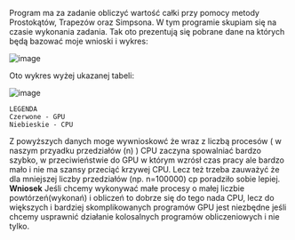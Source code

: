 Program ma za zadanie obliczyć wartość całki przy pomocy metody Prostokątów, Trapezów oraz Simpsona. W tym programie skupiam się na czasie wykonania zadania.
Tak oto prezentują się pobrane dane na których będą bazować moje wnioski i wykres:

![image](https://user-images.githubusercontent.com/80325475/150026182-68d27746-29fc-43ed-91e3-3301fe26f431.png)

Oto wykres wyżej ukazanej tabeli:

![image](https://user-images.githubusercontent.com/80325475/150026399-893167fc-080a-4f52-ad4e-025b45964aa6.png)
```
LEGENDA
Czerwone - GPU
Niebieskie - CPU

```

Z powyższych danych moge wywnioskowć że wraz z liczbą procesów ( w naszym przyadku przedziałów (n) ) CPU zaczyna spowalniać bardzo szybko, w przeciwieństwie do GPU w którym wzrósł czas pracy ale bardzo mało i nie ma szansy przeciąć krzywej CPU. Lecz też trzeba zauważyć że dla mniejszej liczby przedziałów (np. n=100000) cp poradziło sobie lepiej.
**Wniosek**
Jeśli chcemy wykonywać małe procesy o małej liczbie powtórzeń(wykonań) i obliczeń to dobrze się do tego nada CPU, lecz do większych i bardziej skomplikowanych programów GPU jest niezbędne jeśli chcemy usprawnić działanie kolosalnych programów obliczeniowych i nie tylko.
